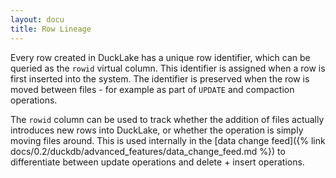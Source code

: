 ```yaml
---
layout: docu
title: Row Lineage
---
```


Every row created in DuckLake has a unique row identifier, which can be queried as the `rowid` virtual column.
This identifier is assigned when a row is first inserted into the system.
The identifier is preserved when the row is moved between files - for example as part of `UPDATE` and compaction operations.

The `rowid` column can be used to track whether the addition of files actually introduces new rows into DuckLake, or whether the operation is simply moving files around.
This is used internally in the [data change feed]({% link docs/0.2/duckdb/advanced_features/data_change_feed.md %}) to differentiate between update operations and delete + insert operations.
